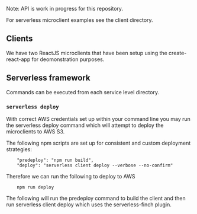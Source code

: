 Note: API is work in progress for this repository.

For serverless microclient examples see the client directory.

## Clients

We have two ReactJS microclients that have been setup using the create-react-app for deomonstration purposes.

## Serverless framework

Commands can be executed from each service level directory.

### `serverless deploy`

With correct AWS credentials set up within your command line you may run the serverless deploy command which will attempt to deploy the microclients to AWS S3.

The following npm scripts are set up for consistent and custom deployment strategies:

```
    "predeploy": "npm run build",
    "deploy": "serverless client deploy --verbose --no-confirm"
```

Therefore we can run the following to deploy to AWS

```
    npm run deploy
```

The following will run the predeploy command to build the client and then run serverless client deploy which uses the serverless-finch plugin.
